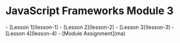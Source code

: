 # JavaScript Frameworks Module 3

<span class="menu">
- [Lesson 1](lesson-1)
- [Lesson 2](lesson-2)
- [Lesson 3](lesson-3)
- [Lesson 4](lesson-4)
- [Module Assignment](ma)
</div>